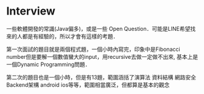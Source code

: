 # Interview

一些軟體開發的常識(Java偏多)，或是一些 Open Question．可能是LINE希望找來的人都是有經驗的，所以才會有這樣的考題．

第一次面試的題目就是兩個程式題，一個小時內寫完，印象中是Fibonacci number但是要解一個數值蠻大的input，用recursive去做一定做不出來,  基本上是一個Dynamic Programming問題．

第二次的題目也是一個小時，但是有13題，範圍涵括了演算法 資料結構 網路安全 Backend架構 android ios等等，範圍相當廣泛，但都算是基本的觀念 
